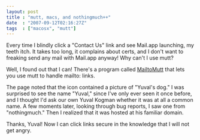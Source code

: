 ```yaml
---
layout: post
title : "mutt, macs, and nothingmuch++"
date  : "2007-09-12T02:16:27Z"
tags  : ["macosx", "mutt"]
---
```

Every time I blindly click a "Contact Us" link and see Mail.app launching, my
teeth itch.  It takes too long, it complains about certs, and I don't want to
freaking send any mail with Mail.app anyway!  Why can't I use mutt?

Well, I found out that I can!  There's a program called
[MailtoMutt](http://nothingmuch.woobling.org/MailtoMutt/) that lets you use
mutt to handle mailto: links.

The page noted that the icon contained a picture of "Yuval's dog."  I was
surprised to see the name "Yuval," since I've only ever seen it once before,
and I thought I'd ask our own Yuval Kogman whether it was at all a common name.
A few moments later, looking through bug reports, I saw one from "nothingmuch."
Then I realized that it was hosted at his familiar domain.

Thanks, Yuval!  Now I can click links secure in the knowledge that I will not
get angry.

